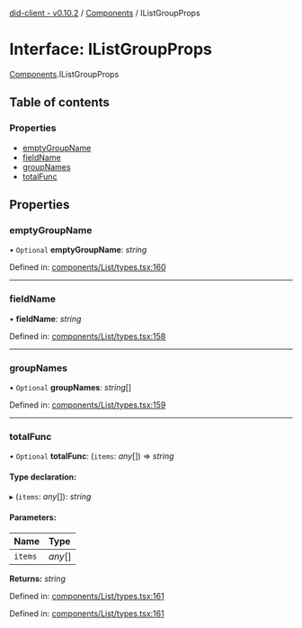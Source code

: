 [did-client - v0.10.2](../README.md) / [Components](../modules/components.md) / IListGroupProps

# Interface: IListGroupProps

[Components](../modules/components.md).IListGroupProps

## Table of contents

### Properties

- [emptyGroupName](components.ilistgroupprops.md#emptygroupname)
- [fieldName](components.ilistgroupprops.md#fieldname)
- [groupNames](components.ilistgroupprops.md#groupnames)
- [totalFunc](components.ilistgroupprops.md#totalfunc)

## Properties

### emptyGroupName

• `Optional` **emptyGroupName**: *string*

Defined in: [components/List/types.tsx:160](https://github.com/Puzzlepart/did/blob/dev/client/components/List/types.tsx#L160)

___

### fieldName

• **fieldName**: *string*

Defined in: [components/List/types.tsx:158](https://github.com/Puzzlepart/did/blob/dev/client/components/List/types.tsx#L158)

___

### groupNames

• `Optional` **groupNames**: *string*[]

Defined in: [components/List/types.tsx:159](https://github.com/Puzzlepart/did/blob/dev/client/components/List/types.tsx#L159)

___

### totalFunc

• `Optional` **totalFunc**: (`items`: *any*[]) => *string*

#### Type declaration:

▸ (`items`: *any*[]): *string*

#### Parameters:

Name | Type |
:------ | :------ |
`items` | *any*[] |

**Returns:** *string*

Defined in: [components/List/types.tsx:161](https://github.com/Puzzlepart/did/blob/dev/client/components/List/types.tsx#L161)

Defined in: [components/List/types.tsx:161](https://github.com/Puzzlepart/did/blob/dev/client/components/List/types.tsx#L161)
